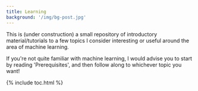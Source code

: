 ```yaml
---
title: Learning
background: '/img/bg-post.jpg'
---
```


This is (under construction) a small repository of introductory material/tutorials to a few topics I consider interesting or useful around the area of machine learning.

If you're not quite familiar with machine learning, I would advise you to start by reading 'Prerequisites', and then follow along to whichever topic you want!

{% include toc.html %}

